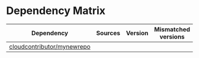 # Dependency Matrix

Dependency | Sources | Version | Mismatched versions
---------- | ------- | ------- | -------------------
[cloudcontributor/mynewrepo](https://github.com/cloudcontributor/mynewrepo.git) |  | []() | 
